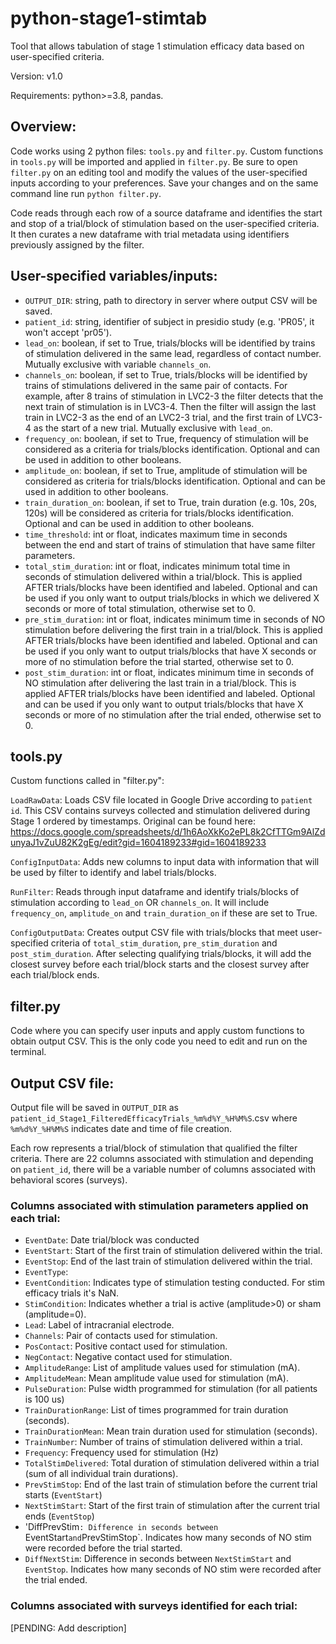 # python-stage1-stimtab
Tool that allows tabulation of stage 1 stimulation efficacy data based on user-specified criteria.

Version: v1.0

Requirements: python>=3.8, pandas.

## Overview:
Code works using 2 python files: `tools.py` and `filter.py`. Custom functions in `tools.py` will be imported and applied in `filter.py`. Be sure to open `filter.py` on an editing tool and modify the values of the user-specified inputs according to your preferences. Save your changes and on the same command line run `python filter.py`. 

Code reads through each row of a source dataframe and identifies the start and stop of a trial/block of stimulation based on the user-specified criteria. It then curates a new dataframe with trial metadata using identifiers previously assigned by the filter.    

## User-specified variables/inputs:

* `OUTPUT_DIR`: string, path to directory in server where output CSV will be saved.
* `patient_id`: string, identifier of subject in presidio study (e.g. 'PR05', it won't accept 'pr05').
* `lead_on`: boolean, if set to True, trials/blocks will be identified by trains of stimulation delivered in the same lead, regardless of contact number. Mutually exclusive with variable `channels_on`.
* `channels_on`: boolean, if set to True, trials/blocks will be identified by trains of stimulations delivered in the same pair of contacts. For example, after 8 trains of stimulation in LVC2-3 the filter detects that the next train of stimulation is in LVC3-4. Then the filter will assign the last train in LVC2-3 as the end of an LVC2-3 trial, and the first train of LVC3-4 as the start of a new trial. Mutually exclusive with `lead_on`.
* `frequency_on`: boolean, if set to True, frequency of stimulation will be considered as a criteria for trials/blocks identification. Optional and can be used in addition to other booleans. 
* `amplitude_on`: boolean, if set to True, amplitude of stimulation will be considered as criteria for trials/blocks identification. Optional and can be used in addition to other booleans.
* `train_duration_on`: boolean, if set to True, train duration (e.g. 10s, 20s, 120s) will be considered as criteria for trials/blocks identification. Optional and can be used in addition to other booleans. 
* `time_threshold`: int or float, indicates maximum time in seconds between the end and start of trains of stimulation that have same filter parameters. 
* `total_stim_duration`: int or float, indicates minimum total time in seconds of stimulation delivered within a trial/block. This is applied AFTER trials/blocks have been identified and labeled. Optional and can be used if you only want to output trials/blocks in which we delivered X seconds or more of total stimulation, otherwise set to 0.
* `pre_stim_duration`: int or float, indicates minimum time in seconds of NO stimulation before delivering the first train in a trial/block. This is applied AFTER trials/blocks have been identified and labeled. Optional and can be used if you only want to output trials/blocks that have X seconds or more of no stimulation before the trial started, otherwise set to 0.  
* `post_stim_duration`: int or float, indicates minimum time in seconds of NO stimulation after delivering the last train in a trial/block. This is applied AFTER trials/blocks have been identified and labeled. Optional and can be used if you only want to output trials/blocks that have X seconds or more of no stimulation after the trial ended, otherwise set to 0.

     
## tools.py
Custom functions called in "filter.py":

`LoadRawData`: Loads CSV file located in Google Drive according to `patient id`. This CSV contains surveys collected and stimulation delivered during Stage 1 ordered by timestamps. Original can be found here: https://docs.google.com/spreadsheets/d/1h6AoXkKo2ePL8k2CfTTGm9AlZdunyaJ1vZuU82K2gEg/edit?gid=1604189233#gid=1604189233 

`ConfigInputData`: Adds new columns to input data with information that will be used by filter to identify and label trials/blocks.  

`RunFilter`: Reads through input dataframe and identify trials/blocks of stimulation according to `lead_on` OR `channels_on`. It will include `frequency_on`, `amplitude_on` and `train_duration_on` if these are set to True.   

`ConfigOutputData`: Creates output CSV file with trials/blocks that meet user-specified criteria of `total_stim_duration`, `pre_stim_duration` and `post_stim_duration`. After selecting qualifying trials/blocks, it will add the closest survey before each trial/block starts and the closest survey after each trial/block ends.  

## filter.py
Code where you can specify user inputs and apply custom functions to obtain output CSV. This is the only code you need to edit and run on the terminal.

## Output CSV file:
Output file will be saved in `OUTPUT_DIR` as `patient_id_Stage1_FilteredEfficacyTrials_%m%d%Y_%H%M%S`.csv where `%m%d%Y_%H%M%S` indicates date and time of file creation. 

Each row represents a trial/block of stimulation that qualified the filter criteria. There are 22 columns associated with stimulation and depending on `patient_id`, there will be a variable number of columns associated with behavioral scores (surveys). 

### Columns associated with stimulation parameters applied on each trial:

* `EventDate`: Date trial/block was conducted
* `EventStart`: Start of the first train of stimulation delivered within the trial. 
* `EventStop`: End of the last train of stimulation delivered within the trial.
* `EventType`: 
* `EventCondition`: Indicates type of stimulation testing conducted. For stim efficacy trials it's NaN.
* `StimCondition`: Indicates whether a trial is active (amplitude>0) or sham (amplitude=0).
* `Lead`: Label of intracranial electrode.
* `Channels`: Pair of contacts used for stimulation.
* `PosContact`: Positive contact used for stimulation.
* `NegContact`: Negative contact used for stimulation. 
* `AmplitudeRange`: List of amplitude values used for stimulation (mA).
* `AmplitudeMean`: Mean amplitude value used for stimulation (mA). 
* `PulseDuration`: Pulse width programmed for stimulation (for all patients is 100 us)
* `TrainDurationRange`: List of times programmed for train duration (seconds).
* `TrainDurationMean`: Mean train duration used for stimulation (seconds).
* `TrainNumber`: Number of trains of stimulation delivered within a trial. 
* `Frequency`: Frequency used for stimulation (Hz)
* `TotalStimDelivered`: Total duration of stimulation delivered within a trial (sum of all individual train durations).
* `PrevStimStop`: End of the last train of stimulation before the current trial starts (`EventStart`)   
* `NextStimStart`: Start of the first train of stimulation after the current trial ends (`EventStop`)
* 'DiffPrevStim`: Difference in seconds between `EventStart` and `PrevStimStop`. Indicates how many seconds of NO stim were recorded before the trial started.
* `DiffNextStim`: Difference in seconds between `NextStimStart` and `EventStop`. Indicates how many seconds of NO stim were recorded after the trial ended.

### Columns associated with surveys identified for each trial:
[PENDING: Add description]
